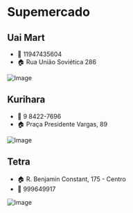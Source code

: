 # Supemercado

## Uai Mart

- 📱 11947435604
- 🏠 Rua União Soviética 286

![Image](https://i.imgur.com/kC6BS8I.png)

## Kurihara

- 📱 9 8422-7696
- 🏠 Praça Presidente Vargas, 89

![Image](https://i.imgur.com/JDv0P93.png)

## Tetra

- 🏠 R. Benjamin Constant, 175 - Centro
- 📱 999649917

![Image](https://i.imgur.com/liW6991.png)
